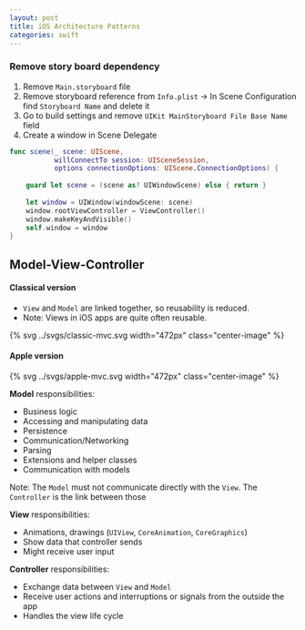 ```yaml
---
layout: post
title: iOS Architecture Patterns
categories: swift
---
```



### Remove story board dependency

1. Remove `Main.storyboard` file
1. Remove storyboard reference from `Info.plist` &rarr; In Scene Configuration find `Storyboard Name` and delete it
1. Go to build settings and remove `UIKit MainStoryboard File Base Name` field
1. Create a window in Scene Delegate

```swift
func scene(_ scene: UIScene,
           willConnectTo session: UISceneSession,
           options connectionOptions: UIScene.ConnectionOptions) {
    
    guard let scene = (scene as? UIWindowScene) else { return }
    
    let window = UIWindow(windowScene: scene)
    window.rootViewController = ViewController()
    window.makeKeyAndVisible()
    self.window = window
}
```

## Model-View-Controller

#### Classical version

- `View` and `Model` are linked together, so reusability is reduced.
- Note: Views in iOS apps are quite often reusable.

<p>
 {% svg ../svgs/classic-mvc.svg width="472px" class="center-image" %}
</p>

#### Apple version

<p>
 {% svg ../svgs/apple-mvc.svg width="472px" class="center-image" %}
</p>

**Model** responsibilities: 

- Business logic
- Accessing and manipulating data
- Persistence
- Communication/Networking 
- Parsing
- Extensions and helper classes
- Communication with models

Note: The `Model` must not communicate directly with the `View`. The `Controller` is the link between those

**View** responsibilities:

- Animations, drawings (`UIView`,  `CoreAnimation`, `CoreGraphics`)
- Show data that controller sends
- Might receive user input

**Controller** responsibilities:

-  Exchange data between `View` and `Model`
- Receive user actions and interruptions or signals from the outside the app
- Handles the view life cycle
